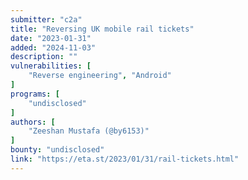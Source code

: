 ```yaml
---
submitter: "c2a"
title: "Reversing UK mobile rail tickets"
date: "2023-01-31"
added: "2024-11-03"
description: ""
vulnerabilities: [
    "Reverse engineering", "Android"
]
programs: [
    "undisclosed"
]
authors: [
    "Zeeshan Mustafa (@by6153)"
]
bounty: "undisclosed"
link: "https://eta.st/2023/01/31/rail-tickets.html"
---
```




